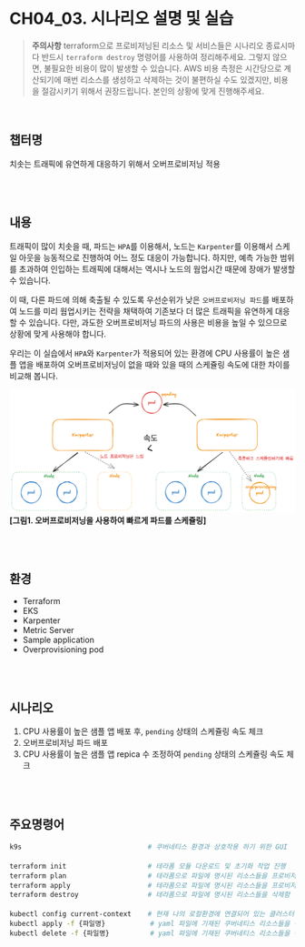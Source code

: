 # CH04_03. 시나리오 설명 및 실습
> **주의사항**
terraform으로 프로비저닝된 리소스 및 서비스들은 시나리오 종료시마다 반드시 `terraform destroy` 명령어를 사용하여 정리해주세요. 그렇지 않으면, 불필요한 비용이 많이 발생할 수 있습니다. AWS 비용 측정은 시간당으로 계산되기에 매번 리소스를 생성하고 삭제하는 것이 불편하실 수도 있겠지만, 비용을 절감시키기 위해서 권장드립니다. 본인의 상황에 맞게 진행해주세요.

<br>

## 챕터명

치솟는 트래픽에 유연하게 대응하기 위해서 오버프로비저닝 적용

<br><br>

## 내용

트래픽이 많이 치솟을 때, 파드는 `HPA`를 이용해서, 노드는 `Karpenter`를 이용해서 스케일 아웃을 능동적으로 진행하여 어느 정도 대응이 가능합니다. 하지만, 예측 가능한 범위를 초과하여 인입하는 트래픽에 대해서는 역시나 노드의 웜업시간 때문에 장애가 발생할 수 있습니다.

이 때, 다른 파드에 의해 축출될 수 있도록 우선순위가 낮은 `오버프로비저닝 파드`를 배포하여 노드를 미리 웜업시키는 전략을 채택하여 기존보다 더 많은 트래픽을 유연하게 대응할 수 있습니다. 다만, 과도한 오버프로비저닝 파드의 사용은 비용을 높일 수 있으므로 상황에 맞게 사용해야 합니다.

우리는 이 실습에서 `HPA`와 `Karpenter`가 적용되어 있는 환경에 CPU 사용률이 높은 샘플 앱을 배포하여 오버프로비저닝이 없을 때와 있을 때의 스케쥴링 속도에 대한 차이를 비교해 봅니다.

![overprovisioning](../../images/03-senario.png)
**[그림1. 오버프로비저닝을 사용하여 빠르게 파드를 스케쥴링]**

<br><br>

## 환경

- Terraform
- EKS
- Karpenter
- Metric Server
- Sample application
- Overprovisioning pod

<br><br>

## 시나리오

1. CPU 사용률이 높은 샘플 앱 배포 후, `pending` 상태의 스케쥴링 속도 체크
2. 오버프로비저닝 파드 배포
3. CPU 사용률이 높은 샘플 앱 repica 수 조정하여 `pending` 상태의 스케쥴링 속도 체크

<br><br>

## 주요명령어

```bash
k9s                               # 쿠버네티스 환경과 상호작용 하기 위한 GUI

terraform init                    # 테라폼 모듈 다운로드 및 초기화 작업 진행
terraform plan                    # 테라폼으로 파일에 명시된 리소스들을 프로비저닝 하기 전 확인단계
terraform apply                   # 테라폼으로 파일에 명시된 리소스들을 프로비저닝
terraform destroy                 # 테라폼으로 파일에 명시된 리소스들을 삭제함

kubectl config current-context    # 현재 나의 로컬환경에 연결되어 있는 클러스터 확인
kubectl apply -f {파일명}           # yaml 파일에 기재된 쿠버네티스 리소스들을 생성
kubectl delete -f {파일명}          # yaml 파일에 기재된 쿠버네티스 리소스들을 삭제
```